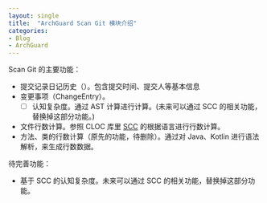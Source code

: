 ```yaml
---
layout: single
title:  "ArchGuard Scan Git 模块介绍"
categories:
- Blog
- ArchGuard
---
```


Scan Git 的主要功能：

- 提交记录日记历史（）。包含提交时间、提交人等基本信息
- 变更事项（ChangeEntry）。
    - [ ] 认知复杂度。通过 AST 计算进行计算。(未来可以通过 SCC 的相关功能，替换掉这部分功能。)
- 文件行数计算。参照 CLOC 库里 [SCC](https://github.com/boyter/scc) 的根据语言进行行数计算。
- 方法、类的行数计算（原先的功能，待删除）。通过对 Java、Kotlin 进行语法解析，来生成行数数据。 

待完善功能：


- 基于 SCC 的认知复杂度。未来可以通过 SCC 的相关功能，替换掉这部分功能。
